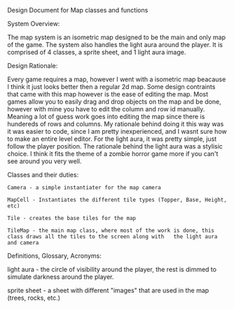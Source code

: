 
Design Document for Map classes and functions


System Overview: 
	
The map system is an isometric map designed to be the main and only map of the game. The system also handles the light aura around the player. It is comprised of 4 classes, a sprite sheet, and 1 light aura image.
	
Design Rationale:
	
Every game requires a map, however I went with a isometric map beacause I think it just looks better then a regular 2d map. Some design contraints that came with this map however is the ease of editing the map. Most games allow you to easily drag and drop objects on the map and be done, however with mine you have to edit the column and row id manually. Meaning a lot of guess work goes into editing the map since there is hundereds of rows and columns. My rationale behind doing it this way was it was easier to code, since I am pretty inexperienced, and I wasnt sure how to make an entire level editor. For the light aura, it was pretty simple, just follow the player position. The rationale behind the light aura was a stylisic choice. I think it fits the theme of a zombie horror game more if you can't see around you very well. 

Classes and their duties: 

 	Camera - a simple instantiater for the map camera 
 
	MapCell - Instantiates the different tile types (Topper, Base, Height, etc)
 
 	Tile - creates the base tiles for the map
 
 	TileMap - the main map class, where most of the work is done, this class draws all the tiles to the screen along with 	the light aura and camera 

Definitions, Glossary, Acronyms:

light aura - the circle of visibility around the player, the rest is dimmed to simulate darkness around the player. 

sprite sheet - a sheet with different "images" that are used in the map (trees, rocks, etc.)
